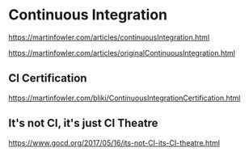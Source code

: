 # Continuous Integration

<https://martinfowler.com/articles/continuousIntegration.html>

<https://martinfowler.com/articles/originalContinuousIntegration.html>

## CI Certification

<https://martinfowler.com/bliki/ContinuousIntegrationCertification.html>

## It's not CI, it's just CI Theatre

<https://www.gocd.org/2017/05/16/its-not-CI-its-CI-theatre.html>
